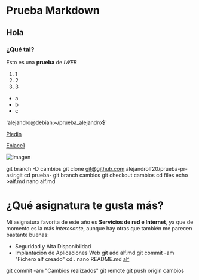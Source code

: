 # Prueba Markdown
## Hola 
### ¿Qué tal?
Esto es una **prueba** de *IWEB*

1. 1
2. 2
3. 3

* a
* b
* c

'alejandro@debian:~/prueba_alejandro$'

 [Pledin](https://https://fp.josedomingo.org/iaw/1_introduccion/ejercicio2.html)
 
 [Enlace1](https://https://github.com/alejandrolf20/prueba_alejandro/blob/main/README.md)

 ![Imagen](https://github.com/user-attachments/assets/89c74b62-cf47-45ec-9ba2-69fae8492d40)

git branch -D cambios
git clone git@github.com:alejandrolf20/prueba-pr-asir.git
cd prueba-
git branch cambios
git checkout cambios
cd files
echo >alf.md
nano alf.md
# ¿Qué asignatura te gusta más?
Mi asignatura favorita de este año es **Servicios de red e Internet**, ya que de momento es la más *interesante*, aunque hay otras que también me parecen bastante buenas:

* Seguridad y Alta Disponibildad
* Implantación de Aplicaciones Web
git add alf.md
git commit -am "Fichero alf creado" 
cd .
nano README.md
[alf]()

git commit -am "Cambios realizados" 
git remote
git push origin cambios
